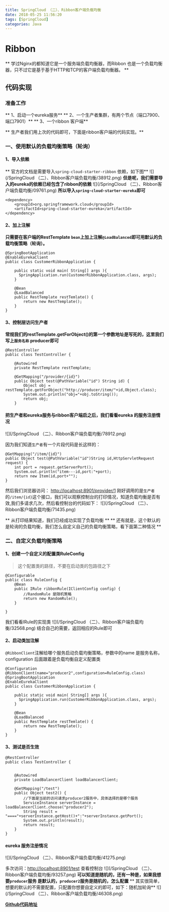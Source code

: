 ```yaml
---
title: SpringCloud （二）、Ribbon客户端负载均衡
date: 2018-05-25 11:56:20
tags: [SpringCloud]
categories: Java
---
```

# Ribbon
** 学过Nginx的都知道它是一个服务端负载均衡器，而Ribbon 也是一个负载均衡器，只不过它是基于基于HTTP和TCP的客户端负载均衡器。
**

## 代码实现
### 准备工作
** 1、启动一个eureka服务** 
** 2、一个生产者集群，有两个节点（端口7900、端口7901）** 
** 3、一个ribbon 客户端** 

** 生产者我们用上次的代码即可，下面是ribbon客户端的代码实现。**
### 一、使用默认的负载均衡策略（轮询）

#### 1、导入依赖
** 官方的文档是需要导入`spring-cloud-starter-ribbon` 依赖，如下图** 
![](/SpringCloud （二）、Ribbon客户端负载均衡/38912.png)
**但是呢，我们需要导入的eureka的依赖已经包含了ribbon的依赖**
![](/SpringCloud （二）、Ribbon客户端负载均衡/09761.png)
**所以导入`spring-cloud-starter-eureka`即可**
```
<dependency>
	<groupId>org.springframework.cloud</groupId>
	<artifactId>spring-cloud-starter-eureka</artifactId>
</dependency>
```
#### 2、加上注解
**只需要在客户端的RestTemplate `bean`上加上注解`@LoadBalanced`即可用默认的负载均衡策略（轮询）。**
```
@SpringBootApplication
@EnableEurekaClient
public class CustomerRibbonApplication {
	
    public static void main( String[] args ){
      SpringApplication.run(CustomerRibbonApplication.class, args);
    }
    
    @Bean
    @LoadBalanced
    public RestTemplate restTemlate() {
    	return new RestTemplate();
    }
}
```

#### 3、控制层访问生产者
**常规我们的restTemplate.getForObject()的第一个参数地址是写死的，这里我们写上`服务名称` producer即可**
```
@RestController
public class TestController {

	@Autowired
	private RestTemplate restTemplate;
	
	@GetMapping("/provider/{id}")
	public Object test(@PathVariable("id") String id) {
		Object obj = restTemplate.getForObject("http://producer/item/"+id,Object.class);
		System.out.println("obj="+obj.toString());
		return obj;
	}
```
#### 把生产者和eureka服务与ribbon客户端启之后，我们看看eureka 的服务注册情况
![](/SpringCloud （二）、Ribbon客户端负载均衡/78912.png)

因为我们知道`生产者`有一个片段代码是长这样的：
```
@GetMapping("/item/{id}")
public Object test(@PathVariable("id")String id,HttpServletRequest request) {
	int port = request.getServerPort();
	System.out.println("item---id,port:"+port);
	return new Item(id,port+"");
}
```
然后我们浏览器访问：
[http://localhost:8901/provider/1](http://localhost:8901/provider/1)
刚好调用的是`生产者`的`/item/{id}`这个接口，我们可以观察控制台的打印情况，知道负载均衡是否有效,我们多请求几次，然后看控制台的代码如下：
![](/SpringCloud （二）、Ribbon客户端负载均衡/71435.png)

** 从打印结果知道，我们已经成功实现了负载均衡 **
** 还有就是，这个默认的是轮询的负载均衡，我们怎么自定义自己的负载均衡策略，看下面第二种情况 **

### 二、自定义负载均衡策略
#### 1、创建一个自定义的配置类RuleConfig
> 这个配置类的路径，不要在启动类的包路径之下

```
@Configurable
public class RuleConfig {
	@Bean
	public IRule ribbonRule(IClientConfig config) {
		//RandomRule 是随机策略
		return new RandomRule();
	}
	
}
```
我们看看IRule的实现类
![](/SpringCloud （二）、Ribbon客户端负载均衡/32568.png)
结合自己的需要，返回相应的Rule即可
#### 2、启动类加注解
`@RibbonClient`注解给哪个服务启动负载均衡策略，参数中的name 是服务名称，configuration 后面跟着是负载均衡自定义配置类
```
@Configuration
@RibbonClient(name="producer2",configuration=RuleConfig.class)
@SpringBootApplication
@EnableEurekaClient
public class CustomerRibbonApplication {
	
    public static void main( String[] args ){
      SpringApplication.run(CustomerRibbonApplication.class, args);
    }
    
    @Bean
    @LoadBalanced
    public RestTemplate restTemlate() {
    	return new RestTemplate();
    }
}
```
#### 3、测试是否生效
```
@RestController
public class TestController {

	
	@Autowired
	private LoadBalancerClient loadBalancerClient;
		
	@GetMapping("/test")
	public Object test2() {
		//下面是当前的访问请求producer2服务中，具体选择的是哪个服务
		ServiceInstance serverInstance = loadBalancerClient.choose("producer2");
		String result = "===="+serverInstance.getHost()+":"+serverInstance.getPort();
		System.out.println(result);
		return result;
	}
}
```
#### eureka 服务注册情况
![](/SpringCloud （二）、Ribbon客户端负载均衡/41275.png)

多次访问：[http://localhost:8901/test](http://localhost:8901/test)
查看控制台
![](/SpringCloud （二）、Ribbon客户端负载均衡/93257.png)
**可以知道是随机的，还有一种是，如果我想要`producer`服务 是默认的，`producer2`服务是随机的，怎么配置**
** 其实很简单，想要的默认的不需要配置，只配置你想要自定义的即可，如下：随机加轮询**
![](/SpringCloud （二）、Ribbon客户端负载均衡/46308.png)

**[Github代码地址](https://github.com/rstyro/SpringCloud)**
